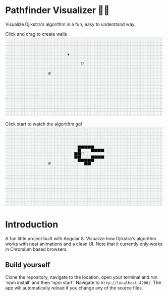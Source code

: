 # Pathfinder Visualizer 🚀🚀

Visualize Djikstra's algorithm in a fun, easy to understand way.

Click and drag to create walls
![Alt Text](/images/walls.gif)

Click start to watch the algorithm go!
![Alt Text](/images/find_node.gif)

# Introduction

A fun little project built with Angular 8. Visualize how Djikstra's algorithm works with neat animations and a clean UI. Note that it currently only works in Chromium based browsers.

## Build yourself

Clone the repository, navigate to the location, open your terminal and run 'npm install' and then 'npm start'. Navigate to `http://localhost:4200/`. The app will automatically reload if you change any of the source files.
